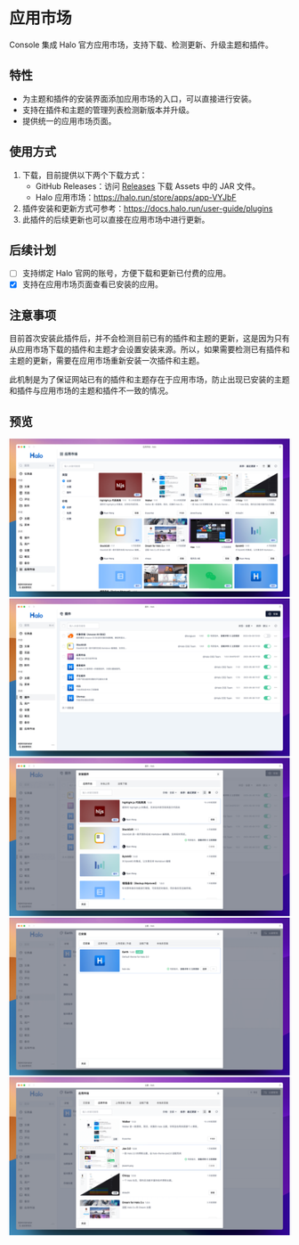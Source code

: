 # 应用市场

Console 集成 Halo 官方应用市场，支持下载、检测更新、升级主题和插件。

## 特性

- 为主题和插件的安装界面添加应用市场的入口，可以直接进行安装。
- 支持在插件和主题的管理列表检测新版本并升级。
- 提供统一的应用市场页面。

## 使用方式

1. 下载，目前提供以下两个下载方式：
    - GitHub Releases：访问 [Releases](https://github.com/halo-dev/plugin-app-store/releases) 下载 Assets 中的 JAR 文件。
    - Halo 应用市场：<https://halo.run/store/apps/app-VYJbF>
2. 插件安装和更新方式可参考：<https://docs.halo.run/user-guide/plugins>
3. 此插件的后续更新也可以直接在应用市场中进行更新。

## 后续计划

- [ ] 支持绑定 Halo 官网的账号，方便下载和更新已付费的应用。
- [x] 支持在应用市场页面查看已安装的应用。

## 注意事项

目前首次安装此插件后，并不会检测目前已有的插件和主题的更新，这是因为只有从应用市场下载的插件和主题才会设置安装来源。所以，如果需要检测已有插件和主题的更新，需要在应用市场重新安装一次插件和主题。

此机制是为了保证网站已有的插件和主题存在于应用市场，防止出现已安装的主题和插件与应用市场的主题和插件不一致的情况。

## 预览

![App Store](./images/app-store.png)
![Plugins](./images/plugins.png)
![Install plugins](./images/install-plugins.png)
![Themes](./images/themes.png)
![Install themes](./images/install-themes.png)
